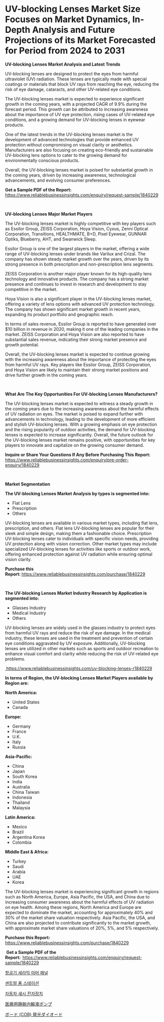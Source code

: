 <p><h1>UV-blocking Lenses Market Size Focuses on Market Dynamics, In-Depth Analysis and Future Projections of its Market Forecasted for Period from 2024 to 2031</h1></p><p><strong>UV-blocking Lenses Market Analysis and Latest Trends</strong></p>
<p><p>UV-blocking lenses are designed to protect the eyes from harmful ultraviolet (UV) radiation. These lenses are typically made with special coatings or materials that block UV rays from reaching the eye, reducing the risk of eye damage, cataracts, and other UV-related eye conditions.</p><p>The UV-blocking lenses market is expected to experience significant growth in the coming years, with a projected CAGR of 9.9% during the forecast period. This growth can be attributed to increasing awareness about the importance of UV eye protection, rising cases of UV-related eye conditions, and a growing demand for UV-blocking lenses in eyewear products.</p><p>One of the latest trends in the UV-blocking lenses market is the development of advanced technologies that provide enhanced UV protection without compromising on visual clarity or aesthetics. Manufacturers are also focusing on creating eco-friendly and sustainable UV-blocking lens options to cater to the growing demand for environmentally conscious products.</p><p>Overall, the UV-blocking lenses market is poised for substantial growth in the coming years, driven by increasing awareness, technological advancements, and evolving consumer preferences.</p></p>
<p><strong>Get a Sample PDF of the Report:&nbsp;</strong> <a href="https://www.reliablebusinessinsights.com/enquiry/request-sample/1840229">https://www.reliablebusinessinsights.com/enquiry/request-sample/1840229</a></p>
<p>&nbsp;</p>
<p><strong>UV-blocking Lenses Major Market Players</strong></p>
<p><p>The UV-blocking lenses market is highly competitive with key players such as Essilor Group, ZEISS Corporation, Hoya Vision, Cyxus, Zenni Optical Corporation, Transitions, HEALTHMATE, B+D, Pixel Eyewear, GUNNAR Optiks, Blueberry, AHT, and Swanwick Sleep. </p><p>Essilor Group is one of the largest players in the market, offering a wide range of UV-blocking lenses under brands like Varilux and Crizal. The company has shown steady market growth over the years, driven by its strong presence in both prescription and non-prescription lens segments.</p><p>ZEISS Corporation is another major player known for its high-quality lens technology and innovative products. The company has a strong market presence and continues to invest in research and development to stay competitive in the market.</p><p>Hoya Vision is also a significant player in the UV-blocking lenses market, offering a variety of lens options with advanced UV protection technology. The company has shown significant market growth in recent years, expanding its product portfolio and geographic reach.</p><p>In terms of sales revenue, Essilor Group is reported to have generated over $10 billion in revenue in 2020, making it one of the leading companies in the market. ZEISS Corporation and Hoya Vision are also reported to have substantial sales revenue, indicating their strong market presence and growth potential.</p><p>Overall, the UV-blocking lenses market is expected to continue growing with the increasing awareness about the importance of protecting the eyes from harmful UV rays. Key players like Essilor Group, ZEISS Corporation, and Hoya Vision are likely to maintain their strong market positions and drive further growth in the coming years.</p></p>
<p>&nbsp;</p>
<p><strong>What Are The Key Opportunities For UV-blocking Lenses Manufacturers?</strong></p>
<p><p>The UV-blocking lenses market is expected to witness a steady growth in the coming years due to the increasing awareness about the harmful effects of UV radiation on eyes. The market is poised to expand further with advancements in technology, leading to the development of more efficient and stylish UV-blocking lenses. With a growing emphasis on eye protection and the rising popularity of outdoor activities, the demand for UV-blocking lenses is expected to increase significantly. Overall, the future outlook for the UV-blocking lenses market remains positive, with opportunities for key players to innovate and capitalize on the growing consumer demand.</p></p>
<p><strong>Inquire or Share Your Questions If Any Before Purchasing This Report:</strong> <a href="https://www.reliablebusinessinsights.com/enquiry/pre-order-enquiry/1840229">https://www.reliablebusinessinsights.com/enquiry/pre-order-enquiry/1840229</a></p>
<p>&nbsp;</p>
<p><strong>Market Segmentation</strong></p>
<p><strong>The UV-blocking Lenses Market Analysis by types is segmented into:</strong></p>
<p><ul><li>Flat Lens</li><li>Prescription</li><li>Others</li></ul></p>
<p><p>UV-blocking lenses are available in various market types, including flat lens, prescription, and others. Flat lens UV-blocking lenses are popular for their sleek and simple design, making them a fashionable choice. Prescription UV-blocking lenses cater to individuals with specific vision needs, providing UV protection along with vision correction. Other market types may include specialized UV-blocking lenses for activities like sports or outdoor work, offering enhanced protection against UV radiation while ensuring optimal vision clarity.</p></p>
<p><strong>Purchase this Report:&nbsp;</strong><a href="https://www.reliablebusinessinsights.com/purchase/1840229">https://www.reliablebusinessinsights.com/purchase/1840229</a></p>
<p>&nbsp;</p>
<p><strong>The UV-blocking Lenses Market Industry Research by Application is segmented into:</strong></p>
<p><ul><li>Glasses Industry</li><li>Medical Industry</li><li>Others</li></ul></p>
<p><p>UV-blocking lenses are widely used in the glasses industry to protect eyes from harmful UV rays and reduce the risk of eye damage. In the medical industry, these lenses are used in the treatment and prevention of certain eye conditions aggravated by UV exposure. Additionally, UV-blocking lenses are utilized in other markets such as sports and outdoor recreation to enhance visual comfort and clarity while reducing the risk of UV-related eye problems.</p></p>
<p><a href="https://www.reliablebusinessinsights.com/uv-blocking-lenses-r1840229">&nbsp;https://www.reliablebusinessinsights.com/uv-blocking-lenses-r1840229</a></p>
<p><strong>In terms of Region, the UV-blocking Lenses Market Players available by Region are:</strong></p>
<p>
    <p> <strong> North America: </strong>
        <ul>
            <li>United States</li>
            <li>Canada</li>
        </ul>
        </p> 
    <p> <strong> Europe: </strong>
        <ul>
            <li>Germany</li>
            <li>France</li>
            <li>U.K.</li>
            <li>Italy</li>
            <li>Russia</li>
        </ul>
        </p> 
    <p> <strong> Asia-Pacific: </strong>
        <ul>
            <li>China</li>
            <li>Japan</li>
            <li>South Korea</li>
            <li>India</li>
            <li>Australia</li>
            <li>China Taiwan</li>
            <li>Indonesia</li>
            <li>Thailand</li>
            <li>Malaysia</li>
        </ul>
        </p> 
    <p> <strong> Latin America: </strong>
        <ul>
            <li>Mexico</li>
            <li>Brazil</li>
            <li>Argentina Korea</li>
            <li>Colombia</li>
        </ul>
        </p> 
    <p> <strong> Middle East & Africa: </strong>
        <ul>
            <li>Turkey</li>
            <li>Saudi</li>
            <li>Arabia</li>
            <li>UAE</li>
            <li>Korea</li>
        </ul>
    </p>
    </p>
<p><p>The UV-blocking lenses market is experiencing significant growth in regions such as North America, Europe, Asia Pacific, the USA, and China due to increasing consumer awareness about the harmful effects of UV radiation on eye health. Among these regions, North America and Europe are expected to dominate the market, accounting for approximately 40% and 30% of the market share valuation respectively. Asia Pacific, the USA, and China are also projected to contribute significantly to the market growth, with approximate market share valuations of 20%, 5%, and 5% respectively.</p></p>
<p><strong>Purchase this Report: </strong><a href="https://www.reliablebusinessinsights.com/purchase/1840229">https://www.reliablebusinessinsights.com/purchase/1840229</a></p>
<p>&nbsp;<strong>Get a Sample PDF of the Report:&nbsp;&nbsp;</strong><a href="https://www.reliablebusinessinsights.com/enquiry/request-sample/1840229">https://www.reliablebusinessinsights.com/enquiry/request-sample/1840229</a></p>
<p><strong></strong></p>
<p><p><a href="https://medium.com/@airdropjp94/%EB%B9%84%ED%96%89%EA%B8%B0-%EC%84%B8%EB%9D%BC%EB%AF%B9-%EB%B0%A9%ED%98%B8%ED%8C%90-%EC%8B%9C%EC%9E%A5-%EC%A1%B0%EC%82%AC-%EB%B0%8F-%EC%82%B0%EC%97%85-%EC%A7%84%ED%99%94-%EB%B0%8F-2031%EB%85%84%EA%B9%8C%EC%A7%80-%EC%98%88%EC%B8%A1-5667d4001a34">항공기 세라믹 아머 패널</a></p><p><a href="https://github.com/vdhdwjyp90142/Market-Research-Report-List-2/blob/main/6427634153723.md">센트럴 폼 스테이션</a></p><p><a href="https://medium.com/@estelwisozk1/%EC%9E%90%EB%8F%99%EC%B0%A8-%EC%83%A4%EC%8B%9C-%EC%A0%84%EC%9E%90-%EC%8B%9C%EC%9E%A5-%EA%B7%9C%EB%AA%A8%EB%8A%94-%EC%97%B0%ED%8F%89%EA%B7%A0-%EC%A6%9D%EA%B0%80%ED%95%98%EA%B3%A0-%EC%9E%88%EC%9C%BC%EB%A9%B0-%EB%B3%B8-%EB%B3%B4%EA%B3%A0%EC%84%9C%EB%8A%94-%EC%8B%9C%EC%9E%A5-%EC%84%B8%EB%B6%84%ED%99%94-%EC%84%B1%EC%9E%A5-%EB%B0%8F-2024%EB%85%84%EB%B6%80%ED%84%B0-2031%EB%85%84%EA%B9%8C%EC%A7%80-%EC%98%88%EC%B8%A1%EC%97%90-%EB%8C%80%ED%95%9C-%EB%B6%84%EC%84%9D%EC%9D%84-%EB%8B%A4%EB%A3%B9%EB%8B%88%EB%8B%A4-e7d6f0acea1d">자동차 섀시 전자장치</a></p><p><a href="https://medium.com/@kegley4963152024/%E5%8C%BB%E7%99%82%E7%94%A8%E9%9D%99%E8%84%88%E5%86%85%E6%B3%A8%E5%B0%84%E3%83%9D%E3%83%B3%E3%83%97%E5%B8%82%E5%A0%B4%E3%81%AE%E3%83%87%E3%82%A3%E3%83%BC%E3%83%97%E3%83%80%E3%82%A4%E3%83%96-%E5%8B%95%E5%90%91-%E5%B8%82%E5%A0%B4%E3%82%BB%E3%82%B0%E3%83%A1%E3%83%B3%E3%83%86%E3%83%BC%E3%82%B7%E3%83%A7%E3%83%B3-%E7%AB%B6%E4%BA%89%E5%88%86%E6%9E%90-6b5f1e995334">医療用静脈内輸液ポンプ</a></p><p><a href="https://medium.com/@caseyelee251/%E3%83%9C%E3%83%BC%E3%83%89-cob-%E7%99%BA%E5%85%89%E3%83%80%E3%82%A4%E3%82%AA%E3%83%BC%E3%83%89%E5%B8%82%E5%A0%B4%E3%82%B7%E3%82%A7%E3%82%A2-%E5%B8%82%E5%A0%B4%E5%88%86%E6%9E%90-%E6%88%90%E9%95%B7%E3%83%88%E3%83%AC%E3%83%B3%E3%83%89-%E4%BA%88%E6%B8%AC-2024%E5%B9%B4-2031%E5%B9%B4-%E3%81%AE%E6%9C%9F%E9%96%93%E3%81%AB%E9%96%A2%E3%81%99%E3%82%8B%E7%BF%BB%E8%A8%B3-9a9b2ef86d46">ボード (COB) 発光ダイオード</a></p></p>